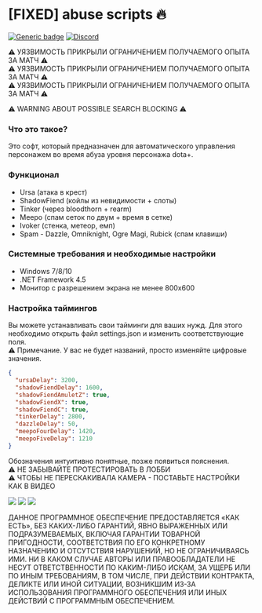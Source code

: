 # [FIXED] abuse scripts :fire:  
[![Generic badge](https://img.shields.io/badge/DOWNLOAD-red.svg)](https://github.com/andrewfeed/abusescripts/releases)
[![Discord](https://badgen.net/badge/icon/discord?icon=discord&label)](https://discord.gg/mXrnuVeYwP)  
  
:warning: УЯЗВИМОСТЬ ПРИКРЫЛИ ОГРАНИЧЕНИЕМ ПОЛУЧАЕМОГО ОПЫТА ЗА МАТЧ :warning:  
:warning: УЯЗВИМОСТЬ ПРИКРЫЛИ ОГРАНИЧЕНИЕМ ПОЛУЧАЕМОГО ОПЫТА ЗА МАТЧ :warning:  
:warning: УЯЗВИМОСТЬ ПРИКРЫЛИ ОГРАНИЧЕНИЕМ ПОЛУЧАЕМОГО ОПЫТА ЗА МАТЧ :warning:  
  
:warning: WARNING ABOUT POSSIBLE SEARCH BLOCKING :warning:  
### Что это такое? ###
Это софт, который предназначен для автоматического управления персонажем во время абуза уровня персонажа dota+.
### Функционал ###
+ Ursa (атака в крест)
+ ShadowFiend (койлы из невидимости + слоты)
+ Tinker (через bloodthorn + rearm)
+ Meepo (спам сеток по двум + время в сетке)
+ Ivoker (стенка, метеор, емп)
+ Spam - Dazzle, Omniknight, Ogre Magi, Rubick (спам клавиши)
### Системные требования и необходимые настройки ###
+ Windows 7/8/10
+ .NET Framework 4.5
+ Монитор с разрешением экрана не менее 800x600
### Настройка таймингов ###
Вы можете устанавливать свои тайминги для ваших нужд.
Для этого необходимо открыть файл settings.json и изменить соответствующие поля.  
:warning: Примечание. У вас не будет названий, просто изменяйте цифровые значения.  
```json
{
  "ursaDelay": 3200,
  "shadowFiendDelay": 1600,
  "shadowFiendAmuletZ": true,
  "shadowFiendX": true,
  "shadowFiendC": true,
  "tinkerDelay": 2800,
  "dazzleDelay": 50,
  "meepoFourDelay": 1420,
  "meepoFiveDelay": 1210
}
```
Обозначения интуитивно понятные, позже появиться пояснения.  
:warning: НЕ ЗАБЫВАЙТЕ ПРОТЕСТИРОВАТЬ В ЛОББИ  
:warning: ЧТОБЫ НЕ ПЕРЕСКАКИВАЛА КАМЕРА - ПОСТАВЬТЕ НАСТРОЙКИ КАК В ВИДЕО  
  

[![](https://img.youtube.com/vi/MsRkVEhXdKI/mqdefault.jpg)](https://www.youtube.com/watch?v=MsRkVEhXdKI)
[![](https://img.youtube.com/vi/ZtLpjGkC5mY/mqdefault.jpg)](https://www.youtube.com/watch?v=ZtLpjGkC5mY)
[![](https://img.youtube.com/vi/80AMw7u9LE0/mqdefault.jpg)](https://www.youtube.com/watch?v=80AMw7u9LE0)
  

ДАННОЕ ПРОГРАММНОЕ ОБЕСПЕЧЕНИЕ ПРЕДОСТАВЛЯЕТСЯ «КАК ЕСТЬ», БЕЗ КАКИХ-ЛИБО ГАРАНТИЙ, ЯВНО ВЫРАЖЕННЫХ ИЛИ ПОДРАЗУМЕВАЕМЫХ, ВКЛЮЧАЯ ГАРАНТИИ ТОВАРНОЙ ПРИГОДНОСТИ, СООТВЕТСТВИЯ ПО ЕГО КОНКРЕТНОМУ НАЗНАЧЕНИЮ И ОТСУТСТВИЯ НАРУШЕНИЙ, НО НЕ ОГРАНИЧИВАЯСЬ ИМИ. НИ В КАКОМ СЛУЧАЕ АВТОРЫ ИЛИ ПРАВООБЛАДАТЕЛИ НЕ НЕСУТ ОТВЕТСТВЕННОСТИ ПО КАКИМ-ЛИБО ИСКАМ, ЗА УЩЕРБ ИЛИ ПО ИНЫМ ТРЕБОВАНИЯМ, В ТОМ ЧИСЛЕ, ПРИ ДЕЙСТВИИ КОНТРАКТА, ДЕЛИКТЕ ИЛИ ИНОЙ СИТУАЦИИ, ВОЗНИКШИМ ИЗ-ЗА ИСПОЛЬЗОВАНИЯ ПРОГРАММНОГО ОБЕСПЕЧЕНИЯ ИЛИ ИНЫХ ДЕЙСТВИЙ С ПРОГРАММНЫМ ОБЕСПЕЧЕНИЕМ.
